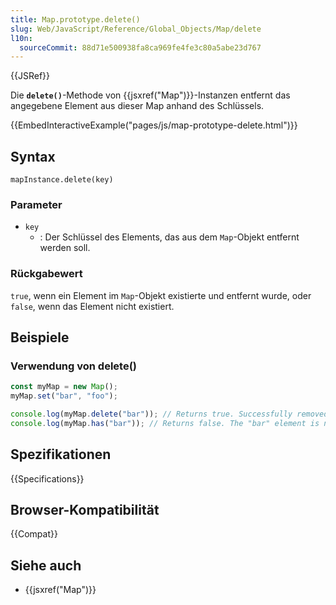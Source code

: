```yaml
---
title: Map.prototype.delete()
slug: Web/JavaScript/Reference/Global_Objects/Map/delete
l10n:
  sourceCommit: 88d71e500938fa8ca969fe4fe3c80a5abe23d767
---
```


{{JSRef}}

Die **`delete()`**-Methode von {{jsxref("Map")}}-Instanzen entfernt das angegebene Element aus dieser Map anhand des Schlüssels.

{{EmbedInteractiveExample("pages/js/map-prototype-delete.html")}}

## Syntax

```js-nolint
mapInstance.delete(key)
```

### Parameter

- `key`
  - : Der Schlüssel des Elements, das aus dem `Map`-Objekt entfernt werden soll.

### Rückgabewert

`true`, wenn ein Element im `Map`-Objekt existierte und entfernt wurde, oder
`false`, wenn das Element nicht existiert.

## Beispiele

### Verwendung von delete()

```js
const myMap = new Map();
myMap.set("bar", "foo");

console.log(myMap.delete("bar")); // Returns true. Successfully removed.
console.log(myMap.has("bar")); // Returns false. The "bar" element is no longer present.
```

## Spezifikationen

{{Specifications}}

## Browser-Kompatibilität

{{Compat}}

## Siehe auch

- {{jsxref("Map")}}
